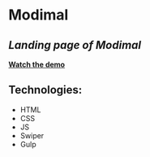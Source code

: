 # Modimal
## _Landing page of Modimal_

[__Watch the demo__](https://moonsh1nee.github.io/Modimal/)

## Technologies:

- HTML
- CSS
- JS
- Swiper
- Gulp
